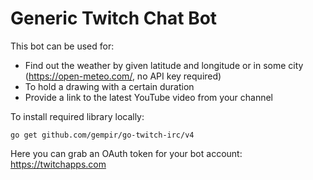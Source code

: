 # Generic Twitch Chat Bot
This bot can be used for:
- Find out the weather by given latitude and longitude or in some city (https://open-meteo.com/, no API key required)
- To hold a drawing with a certain duration
- Provide a link to the latest YouTube video from your channel

To install required library locally:
```Shell
go get github.com/gempir/go-twitch-irc/v4
```
Here you can grab an OAuth token for your bot account: https://twitchapps.com
